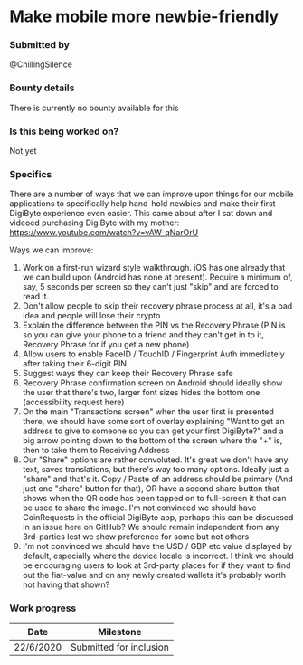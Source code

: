 # Make mobile more newbie-friendly

### Submitted by
@ChillingSilence

### Bounty details
There is currently no bounty available for this

### Is this being worked on?
Not yet

### Specifics
There are a number of ways that we can improve upon things for our mobile applications to specifically help hand-hold newbies and make their first DigiByte experience even easier. This came about after I sat down and videoed purchasing DigiByte with my mother: https://www.youtube.com/watch?v=vAW-qNarOrU

Ways we can improve:
1. Work on a first-run wizard style walkthrough. iOS has one already that we can build upon (Android has none at present). Require a minimum of, say, 5 seconds per screen so they can't just "skip" and are forced to read it.
2. Don't allow people to skip their recovery phrase process at all, it's a bad idea and people will lose their crypto
3. Explain the difference between the PIN vs the Recovery Phrase (PIN is so you can give your phone to a friend and they can't get in to it, Recovery Phrase for if you get a new phone)
4. Allow users to enable FaceID / TouchID / Fingerprint Auth immediately after taking their 6-digit PIN
5. Suggest ways they can keep their Recovery Phrase safe
6. Recovery Phrase confirmation screen on Android should ideally show the user that there's two, larger font sizes hides the bottom one (accessibility request here)
7. On the main "Transactions screen" when the user first is presented there, we should have some sort of overlay explaining "Want to get an address to give to someone so you can get your first DigiByte?" and a big arrow pointing down to the bottom of the screen where the "+" is, then to take them to Receiving Address
8. Our "Share" options are rather convoluted. It's great we don't have any text, saves translations, but there's way too many options. Ideally just a "share" and that's it. Copy / Paste of an address should be primary (And just one "share" button for that), OR have a second share button that shows when the QR code has been tapped on to full-screen it that can be used to share the image. I'm not convinced we should have CoinRequests in the official DigiByte app, perhaps this can be discussed in an issue here on GitHub? We should remain independent from any 3rd-parties lest we show preference for some but not others
9. I'm not convinced we should have the USD / GBP etc value displayed by default, especially where the device locale is incorrect. I think we should be encouraging users to look at 3rd-party places for if they want to find out the fiat-value and on any newly created wallets it's probably worth not having that shown?

### Work progress

| Date | Milestone |
| --- | --- |
| 22/6/2020 | Submitted for inclusion |
